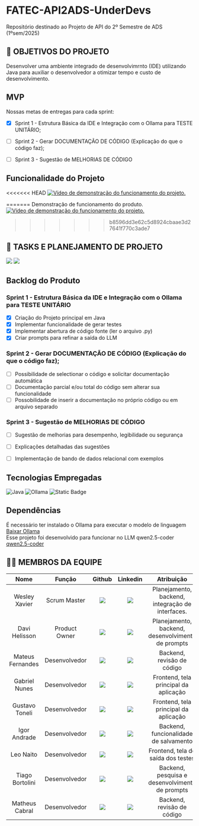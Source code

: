 # FATEC-API2ADS-UnderDevs
Repositório destinado ao Projeto de API do 2º Semestre de ADS (1ºsem/2025)

## 🎯 OBJETIVOS DO PROJETO

Desenvolver uma ambiente integrado de desenvolvimrnto (IDE) utilizando Java para auxiliar o desenvolvedor a otimizar tempo e custo de desenvolvimento.


## MVP
Nossas metas de entregas para cada sprint:
- [x] Sprint 1 - Estrutura Básica da IDE e Integração com o Ollama para TESTE UNITÁRIO;
- [ ] Sprint 2 - Gerar DOCUMENTAÇÃO DE CÓDIGO (Explicação do que o código faz);
- [ ] Sprint 3 - Sugestão de MELHORIAS DE CÓDIGO


## Funcionalidade do Projeto

<<<<<<< HEAD
[![Vídeo de demonstração do funcionamento do projeto.](https://img.youtube.com/vi/eVcpcdifMBw/0.jpg)](https://www.youtube.com/watch?v=eVcpcdifMBw)  

=======
Demonstração de funcionamento do produto.
[![Vídeo de demonstração do funcionamento do projeto.](https://img.youtube.com/vi/eVcpcdifMBw/0.jpg)](https://www.youtube.com/watch?v=eVcpcdifMBw)
>>>>>>> b8596dd3e62c5d8924cbaae3d27641f770c3ade7

## 📖 TASKS E PLANEJAMENTO DE PROJETO
<a href="https://fatecapi2.atlassian.net/jira/software/projects/AU/boards/3?atlOrigin=eyJpIjoiNmEzNGIyNTNiZjhmNGMyZGIzZGZmYzBhOWU3ZmI2MzAiLCJwIjoiaiJ9"><img src="https://img.shields.io/badge/Jira-0052CC?style=for-the-badge&logo=Jira&logoColor=white"></a> <a href="https://well-tachometer-340.notion.site/API2-BACKLOG-1b579cdb9d89807b8761fa0c806532f0#1b579cdb9d898075b0b2db969609b469"><img src="https://img.shields.io/badge/Notion-000000?style=for-the-badge&logo=notion&logoColor=white"></a>


## Backlog do Produto
### Sprint 1 - Estrutura Básica da IDE e Integração com o Ollama para TESTE UNITÁRIO  
- [x] Criação do Projeto principal em Java
- [x] Implementar funcionalidade de gerar testes
- [x] Implementar abertura de código fonte (ler o arquivo .py)
- [x] Criar prompts para refinar a saída do LLM

### Sprint 2 - Gerar DOCUMENTAÇÃO DE CÓDIGO (Explicação do que o código faz);
- [ ] Possibilidade de selectionar o código e solicitar documentação automática
- [ ] Documentação parcial e/ou total do código sem alterar sua funcionalidade
- [ ] Possobilidade de inserir a documentação no próprio código ou em arquivo separado

### Sprint 3 - Sugestão de MELHORIAS DE CÓDIGO
- [ ] Sugestão de melhorias para desempenho, legibilidade ou segurança
- [ ] Explicações detalhadas das sugestões
- [ ] Implementação de bando de dados relacional com exemplos


## Tecnologias Empregadas

![Java](https://img.shields.io/badge/Java-ED8B00?style=for-the-badge&logo=openjdk&color=black) ![Ollama](https://img.shields.io/badge/-Ollama-000000?style=for-the-badge&logo=ollama&logoColor=white)  ![Static Badge](https://img.shields.io/badge/GIT-white?style=for-the-badge&logo=git&color=black)


## Dependências
É necessário ter instalado o Ollama para executar o modelo de linguagem [Baixar Ollama](https://ollama.com/)  
Esse projeto foi desenvolvido para funcionar no LLM qwen2.5-coder [qwen2.5-coder](https://ollama.com/library/qwen2.5-coder)

<!-- - MySQL ?? -->



## 👨‍💻 MEMBROS DA EQUIPE
|      Nome      |    Função       |                            Github                             |                           Linkedin                           | Atribuição       |
| :--------------: | :-----------: | :----------------------------------------------------------: | :----------------------------------------------------------: | :----------------: |
| Wesley Xavier | Scrum Master | <a href="https://github.com/Mateus-Frnds"><img src="https://img.shields.io/badge/GitHub-100000?style=for-the-badge&logo=github&logoColor=white"></a> | <a href="https://www.linkedin.com/in/o-mateus-fernandes?utm_source=share&utm_campaign=share_via&utm_content=profile&utm_medium=ios_app"><img src="https://img.shields.io/badge/LinkedIn-0077B5?style=for-the-badge&logo=linkedin&logoColor=white"></a> | Planejamento, backend, integração de interfaces.      |
| Davi Helisson  | Product Owner  | <a href="https://github.com/Matiyyah"><img src="https://img.shields.io/badge/GitHub-100000?style=for-the-badge&logo=github&logoColor=white"></a> | <a href="https://www.linkedin.com/in/matheus-cabral-oliveira-7104b2220/"><img src="https://img.shields.io/badge/LinkedIn-0077B5?style=for-the-badge&logo=linkedin&logoColor=white"></a> | Planejamento, backend, desenvolvimento de prompts |
| Mateus Fernandes   | Desenvolvedor  | <a href="https://github.com/davihelisson"><img src="https://img.shields.io/badge/GitHub-100000?style=for-the-badge&logo=github&logoColor=white"></a> | <a href="https://www.linkedin.com/in/davihelisson/"><img src="https://img.shields.io/badge/LinkedIn-0077B5?style=for-the-badge&logo=linkedin&logoColor=white"></a> | Backend, revisão de código           |
| Gabriel Nunes   | Desenvolvedor  | <a href="https://github.com/gabrielnunes926"><img src="https://img.shields.io/badge/GitHub-100000?style=for-the-badge&logo=github&logoColor=white"></a> | <a href="https://www.linkedin.com/in/gabriel-de-barcelos-nunes-a7a69832a/"><img src="https://img.shields.io/badge/LinkedIn-0077B5?style=for-the-badge&logo=linkedin&logoColor=white"></a> | Frontend, tela principal da aplicação        |
| Gustavo Toneli  | Desenvolvedor  | <a href="https://github.com/G59-Toneli"><img src="https://img.shields.io/badge/GitHub-100000?style=for-the-badge&logo=github&logoColor=white"></a> | <a href="https://www.linkedin.com/in/gustavo-toneli-de-oliveira-b46756228/"><img src="https://img.shields.io/badge/LinkedIn-0077B5?style=for-the-badge&logo=linkedin&logoColor=white"></a> | Frontend, tela principal da aplicação          |
| Igor Andrade    | Desenvolvedor  | <a href="https://github.com/IgorAndrade2024"><img src="https://img.shields.io/badge/GitHub-100000?style=for-the-badge&logo=github&logoColor=white"></a> | <a href="https://www.linkedin.com/in/igor-andrade-b3b434327?utm_source=share&utm_campaign=share_via&utm_content=profile&utm_medium=android_app"><img src="https://img.shields.io/badge/LinkedIn-0077B5?style=for-the-badge&logo=linkedin&logoColor=white"></a> | Backend, funcionalidade de salvamento          |
| Leo Naito    | Desenvolvedor  | <a href="https://github.com/LNaito"><img src="https://img.shields.io/badge/GitHub-100000?style=for-the-badge&logo=github&logoColor=white"></a> | <a href=" "><img src="https://img.shields.io/badge/LinkedIn-0077B5?style=for-the-badge&logo=linkedin&logoColor=white"></a> | Frontend, tela de saída dos testes          |
| Tiago Bortolini   | Desenvolvedor  | <a href="https://github.com/deusimortal"><img src="https://img.shields.io/badge/GitHub-100000?style=for-the-badge&logo=github&logoColor=white"></a> | <a href="https://br.linkedin.com/in/tiago-bortolini-772b162b6/"><img src="https://img.shields.io/badge/LinkedIn-0077B5?style=for-the-badge&logo=linkedin&logoColor=white"></a> | Backend, pesquisa e desenvolvimento de prompts          |
| Matheus Cabral   | Desenvolvedor  | <a href="https://github.com/xvierdev"><img src="https://img.shields.io/badge/GitHub-100000?style=for-the-badge&logo=github&logoColor=white"></a> | <a href="https://br.linkedin.com/in/xvierbr"><img src="https://img.shields.io/badge/LinkedIn-0077B5?style=for-the-badge&logo=linkedin&logoColor=white"></a> | Backend, revisão de código |

